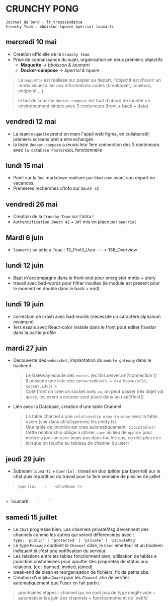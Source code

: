 # CRUNCHY PONG

```
Journal de bord - ft_transcendence
Crunchy Team : bboisson tquere bperriol loumarti
```

## mercredi 10 mai

- Creation officielle de la `Crunchy team`
- Prise de connaissance du sujet, organisation en deux premiers objectifs
  - **Maquette** -> _bboisson & loumarti_
  - **Docker-compose** -> _bperriol & tquere_

> La `maquette` est realisée sur papier au depart, l'objectif est d'avoir
> un rendu visuel a lier aux informations codes (breakpoint, couleurs, endpoint ...)

> le but de la partie `docker-compose` est tout d'abord de monter un environnement
> simple avec 3 conteneurs (front + back + data)

## vendredi 12 mai

- La team `maquette` prend en main l'appli web figma, en collabaratif, premiers screens pret a etre echangés
- la team `docker-compose` a reussi leur 1ere connection des 3 conteneurs avec `la database PostGreSQL` fonctionnelle

## lundi 15 mai

- Point sur la `Doc` markdown realisee par `bboisson` avant son depart en vacances.
- Premieres recherches d'info sur `OAuth 42`

## vendredi 26 mai

- Creation de la `Crunchy Team` sur l'intra !
- `Authentification OAuth 42` + `JWT` mis en place par `bperriol`

## Mardi 6 juin

- `loumarti` se jette a l'eau : 13_Profil_User --- > 13B_Overview

## lundi 12 juin

- Bapt m'accompagne dans le front-end pour enregister motto + story
- travail avec bad-words pour filtrer insultes (le module est present pour le moment en double dans le back + end)

## lundi 19 juin

- correction de crash avec bad-words (necessite un caractere alphanum minimum)
- 1ers essais avec React-color installe dans le front pour editer l'avatar dans la partie profile

## mardi 27 juin

- Decouverte des `websocket`, implantation du `module gateway` dans le backend.

  > Le Gateway ecoute des `events` (ex this.server.on('connection'))
  > <br />
  > Il possede une liste des `connectedUsers = new Map<userId, socket.id>()` > <br />
  > Cote front on cree un socket avec `io`, on peut passer des objet via `query`, les event a ecouter sont place dans un useEffect()

- Lien avec la Database, creation d'une table Channel
  > La table channel a une `relationship many-to-many` avec la table users (voir dans utils/typeorm/ les entity.ts)
  > <br />
  > Une table de jonction est cree automatiquement ` @JoinTable()`
  > <br />
  > Cette relationship oblige a utiliser `save` au lieu de `update` pour mettre a jour un user (mais pas dans tou les cas, ca doit plus etre lorsque on touche au tableau de channel du user)

## jeudi 29 juin

  - Subteam `loumarti` + `bperriol` : travail en duo (pilote par bperriol) sur le chat puis repartition du travail pour la 1ere semaine de piscine de juillet

  > `bperriol` &nbsp; &nbsp; &nbsp; : &nbsp; &nbsp; &nbsp; `<ChatHome />`
  <br>
  > `loumarti` &nbsp; &nbsp; &nbsp; : &nbsp; &nbsp; &nbsp; `<ChatPrivateMsg />`

## samedi 15 juillet

  - Le `Chat` progresse bien. Les channels privateMsg deviennent des channels comme les autres qui seront differenciees avec : <br> `type: 'public' | 'protected' | 'private' | 'privateMsg'`
  - Le type `Message` contient la `Channel` cible, le `User` emetteur et un booleen indiquant si c'est une notification du serveur.
  - Les relations entre les tables fonctionnent bien, utilisation de tables e joonction customisees pour ajoutter des proprietes de status aux relations. (ex : banned, invited, joined)
  - week-end de clean et reorganisation de fichiers, fix de petits pbs.
  - Creation d'un `@UseGuard` pour les `Channel` afin de verifier automatiquement que l'user en fait partie.
  > prochaines etapes : channel qui ne sont pas de type msgPrivate + automatiser les join des channels + fonctionnememt de 'notifs'
